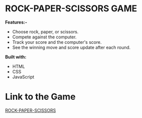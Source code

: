 
# ROCK-PAPER-SCISSORS GAME
<b>Features:-</b>
<ul>
    <li>Choose rock, paper, or scissors.</li>
    <li>Compete against the computer.</li>
    <li>Track your score and the computer's score.</li>
    <li>See the winning move and score update after each round.</li>
</ul>

<b>Built with:</b> 
<ul>
    <li>HTML</li>
    <li>CSS</li>
    <li>JavaScript</li>
</ul>

# Link to the Game
<a href="https://abhi231210003.github.io/Rock-paper-scissors/" >ROCK-PAPER-SCISSORS</a>
